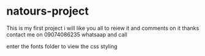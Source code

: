 # natours-project

This is my first project i will like you all to reiew it and comments on it thanks
contact me on 09074086235 whatsaap and call

enter the fonts folder to view the css styling
